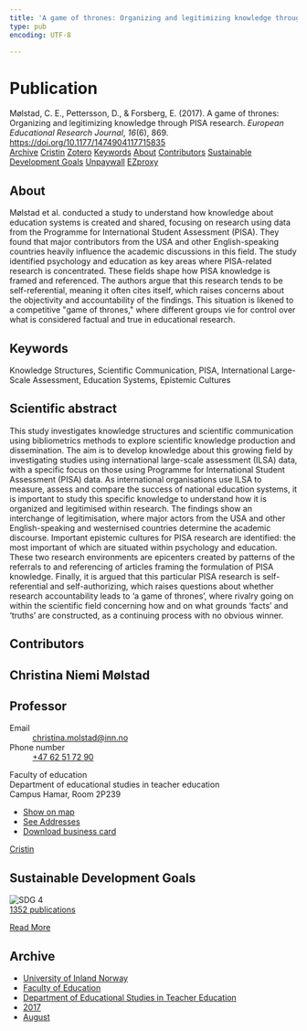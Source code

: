 ```yaml
---
title: 'A game of thrones: Organizing and legitimizing knowledge through PISA research'
type: pub
encoding: UTF-8

---
```

<h1>Publication</h1>
<article id="csl-bib-container-KPBHU6QV" class="csl-bib-container">
  <div class="csl-bib-body"> <div class="csl-entry">Mølstad, C. E., Pettersson, D., &#38; Forsberg, E. (2017). A game of thrones: Organizing and legitimizing knowledge through PISA research. <i>European Educational Research Journal</i>, <i>16</i>(6), 869. <a href="https://doi.org/10.1177/1474904117715835">https://doi.org/10.1177/1474904117715835</a></div> </div>
  <div class="csl-bib-buttons">
    <a href="#taxonomy-article-KPBHU6QV" alt="archive" class="csl-bib-button">Archive</a>
    <a href="https://app.cristin.no/results/show.jsf?id=1485342" alt="Cristin" class="csl-bib-button">Cristin</a>
    <a href="http://zotero.org/groups/5881554/items/KPBHU6QV" alt="Zotero" class="csl-bib-button">Zotero</a>
    <a href="#keywords-article-KPBHU6QV" alt="keywords" class="csl-bib-button">Keywords</a>
    <a href="#about-article-KPBHU6QV" alt="about_pub" class="csl-bib-button">About</a>
    <a href="#contributors-article-KPBHU6QV" alt="contributors" class="csl-bib-button">Contributors</a>
    <a href="#sdg-article-KPBHU6QV" alt="sdg" class="csl-bib-button">Sustainable Development Goals</a>
    <a href="https://doi.org/10.1177/1474904117715835" alt="Unpaywall" class="csl-bib-button">Unpaywall</a>
    <a href="https://doi.org/10.1177/1474904117715835" alt="EZproxy" class="csl-bib-button">EZproxy</a>
  </div>
  <div id="csl-bib-meta-container-KPBHU6QV"></div>
</article>
<div id="csl-bib-meta-KPBHU6QV" class="csl-bib-meta">
  <article id="about-article-KPBHU6QV" class="about_pub-article">
    <h1>About</h1>
    Mølstad et al. conducted a study to understand how knowledge about education systems is created and shared, focusing on research using data from the Programme for International Student Assessment (PISA). They found that major contributors from the USA and other English-speaking countries heavily influence the academic discussions in this field. The study identified psychology and education as key areas where PISA-related research is concentrated. These fields shape how PISA knowledge is framed and referenced. The authors argue that this research tends to be self-referential, meaning it often cites itself, which raises concerns about the objectivity and accountability of the findings. This situation is likened to a competitive "game of thrones," where different groups vie for control over what is considered factual and true in educational research.
  </article>
  <article id="keywords-article-KPBHU6QV" class="keywords-article">
    <h1>Keywords</h1>
    Knowledge Structures, Scientific Communication, PISA, International Large-Scale Assessment, Education Systems, Epistemic Cultures
  </article>
  <article id="abstract-article-KPBHU6QV" class="abstract-article">
    <h1>Scientific abstract</h1>
    This study investigates knowledge structures and scientific communication using bibliometrics methods to explore scientific knowledge production and dissemination. The aim is to develop knowledge about this growing field by investigating studies using international large-scale assessment (ILSA) data, 
with a specific focus on those using Programme for International Student Assessment (PISA) data. As international organisations use ILSA to measure, assess and compare the success of national education systems, it is important to study this specific knowledge to understand how it is organized and legitimised within research. The findings show an interchange of legitimisation, where major 
actors from the USA and other English-speaking and westernised countries determine the academic discourse. Important epistemic cultures for PISA research are identified: the most important of which are situated within psychology and education. These two research environments are epicenters created by patterns of the referrals to and referencing of articles framing the formulation of PISA 
knowledge. Finally, it is argued that this particular PISA research is self-referential and self-authorizing, which raises questions about whether research accountability leads to ‘a game of thrones’, where rivalry going on within the scientific field concerning how and on what grounds ‘facts’ and ‘truths’ are constructed, as a continuing process with no obvious winner.
  </article>
  <article id="contributors-article-KPBHU6QV" class="contributors-article">
    <h1>Contributors</h1>
    <div class="personas"> <div class="vrtx-hinn-person-card"> <div class="photo"> <i class="lar la-user-circle missing-person"></i> </div> <div class="info"> <hgroup><h1>Christina Niemi Mølstad</h1> <h2>Professor</h2> </hgroup><dl> <dt>Email</dt> <dd> <a href="mailto:christina.molstad@inn.no">christina.molstad@inn.no</a> </dd> <dt>Phone number</dt> <dd><a href="tel:+4762517290"> +47 62 51 72 90 </a></dd> </dl> <p> Faculty of education<br> Department of educational studies in teacher education<br> Campus Hamar, Room 2P239 </p> <ul class="vrtx-hinn-links"> <li><a href="https://www.google.com/maps?q=60.796004,11.072099">Show on map</a></li> <li><a href="https://www.inn.no/english/find-an-employee/christina-molstad.html#vrtx-hinn-addresses">See Addresses</a></li> <li><a href="https://www.inn.no/english/find-an-employee/christina-molstad.html?vrtx=vcf">Download business card</a></li> </ul> </div> </div> <a href="https://app.cristin.no/persons/show.jsf?id=5325" alt="Cristin URL" class="personas-cristin">Cristin</a> </div>
  </article>
  <article id="sdg-article-KPBHU6QV" class="sdg-article">
    <h1>Sustainable Development Goals</h1>
    <div class="sdg-container"><div id="sdg4" class="sdg">
        <img src="{{< params subfolder >}}images/sdg/sdg04_en.png" class="image" alt="SDG 4">
        <div class="sdg-overlay">
          <a href="{{< params subfolder >}}en/archive/?sdg=4#archive" class="sdg-publication-count"><span>1352</span> publications</a>
          <p><a href="https://sdgs.un.org/goals/goal4" class="sdg-read-more">Read More</a></p>
        </div>
      </div></div>
  </article>
  <article id="taxonomy-article-KPBHU6QV" class="taxonomy-article">
    <h1>Archive</h1>
    <ul>
      <li><a href="{{< params subfolder >}}en/archive/?key=3DCRN523">University of Inland Norway</a></li>
      <li><a href="{{< params subfolder >}}en/archive/?key=WYNZA47F">Faculty of Education</a></li>
      <li><a href="{{< params subfolder >}}en/archive/?key=BKPR6TE7">Department of Educational Studies in Teacher Education</a></li>
      <li><a href="{{< params subfolder >}}en/archive/?key=T3ZBNWHJ">2017</a></li>
      <li><a href="{{< params subfolder >}}en/archive/?key=JBEPPNYV">August</a></li>
    </ul>
  </article>
</div>
